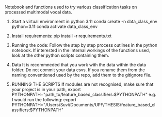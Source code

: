 Notebook and functions used to try various classification tasks on processed multimodal vocal data.

1. Start a virtual environment in python 3.11
conda create -n data_class_env python=3.11
conda activate data_class_env

2. Install requirements: 
pip install -r requirements.txt

3. Running the code:
Follow the step by step process outlines in the python notebook. If interested in the internal workings of the
functions used, look at the other python scripts containing them.

4. Data
It is recommneded that you work with the data within the data folder. Do not commit your data csvs. If you rename them from 
the naming conventioned used by the repo, add them to the gitignore file. 

5. RUNNING THE SCRIPTS
If modules are not recognised, make sure that your project is in your path, 
export PYTHONPATH="path_to/feature_based_classifiers:$PYTHONPATH"
e.g. I would run the following:
export PYTHONPATH="/Users/Suvi/Documents/UPF/THESIS/feature_based_classifiers:$PYTHONPATH"

